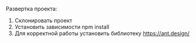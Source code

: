 Развертка проекта:
 1. Склонировать проект 
 2. Установить зависимости npm install
 3. Для корректной работы установить библиотеку https://ant.design/